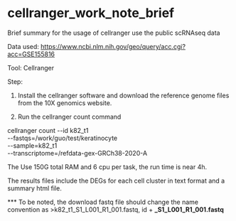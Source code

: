 # cellranger_work_note_brief
Brief summary for the usage of cellranger use the public scRNAseq data


Data used:
https://www.ncbi.nlm.nih.gov/geo/query/acc.cgi?acc=GSE155816

Tool:
Cellranger 


Step:
1) Install the cellranger software and download the reference genome files from the 10X genomics website. 

2) Run the cellranger count command 

cellranger  count --id k82_t1 \
 --fastqs=/work/guo/test/keratinocyte \
 --sample=k82_t1 \
 --transcriptome=/refdata-gex-GRCh38-2020-A
 
 
 The Use 150G total RAM and 6 cpu per task, the run time is near 4h. 
 
 The results files include the DEGs for each cell cluster in text format and a summary html file. 
 
 
 *** To be noted, the download fastq file should change the name convention as >k82_t1_S1_L001_R1_001.fastq, id + **_S1_L001_R1_001.fastq**
 
 
 
